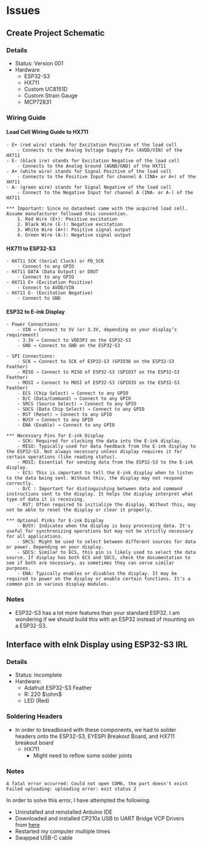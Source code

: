 # Issues

## Create Project Schematic

### Details

- Status: Version 001
- Hardware
  - ESP32-S3
  - HX711
  - Custom UC8151D
  - Custom Strain Gauge
  - MCP72831

### Wiring Guide

#### Load Cell Wiring Guide to HX711
    - E+ (red wire) stands for Excitation Positive of the load cell
        - Connects to the Analog Voltage Supply Pin (AVDD/VIN) of the HX711
    - E- (black ire) stands for Excitation Negative of the load cell
        - Connects to the Analog Ground (AGND/GND) of the HX711
    - A+ (white wire) stands for Signal Positive of the load cell
        - Connects to the Positive Input for channel A (INA+ or A+) of the XH711
    - A- (green wire) stands for Signal Negative of the load cell
        - Connect to the Negative Input for channel A (INA- or A-) of the HX711
    
    *** Important: Since no datasheet came with the acquired load cell. Assume manufacturer followed this convention.
        1. Red Wire (E+): Positive excitation
        2. Black Wire (E-): Negative excitation
        3. White Wire (A+): Positive signal output
        4. Green Wire (A-): Negative signal output

#### HX711 to ESP32-S3
    - HX711 SCK (Serial Clock) or PD_SCK 
        - Connect to any GPIO
    - HX711 DATA (Data Output) or DOUT
        - Connect to any GPIO
    - HX711 E+ (Excitation Positive)
        - Connect to AVDD/VIN
    - HX711 E- (Excitation Negative)
        - Connect to GND

#### ESP32 to E-ink Display
    - Power Connections:
        - VIN → Connect to 5V (or 3.3V, depending on your display’s requirement)
        - 3.3V → Connect to VDD3P3 on the ESP32-S3
        - GND → Connect to GND on the ESP32-S3
    
    - SPI Connections:
        - SCK → Connect to SCK of ESP32-S3 (GPIO36 on the ESP32-S3 Feather)
        - MISO → Connect to MISO of ESP32-S3 (GPIO37 on the ESP32-S3 Feather)
        - MOSI → Connect to MOSI of ESP32-S3 (GPIO35 on the ESP32-S3 Feather)
        - ECS (Chip Select) → Connect to any GPIO 
        - D/C (Data/Command) → Connect to any GPIO
        - SRCS (Source Select) → Connect to any GPIO 
        - SDCS (Data Chip Select) → Connect to any GPIO 
        - RST (Reset) → Connect to any GPIO
        - BUSY → Connect to any GPIO
        - ENA (Enable) → Connect to any GPIO
    
    *** Necessary Pins for E-ink Display
        - SCK: Required for clocking the data into the E-ink display.
        - MISO: Typically used for data feedback from the E-ink display to the ESP32-S3. Not always necessary unless display requires it for certain operations (like reading status).
        - MOSI: Essential for sending data from the ESP32-S3 to the E-ink display.
        - ECS: This is important to tell the E-ink display when to listen to the data being sent. Without this, the display may not respond correctly.
        - D/C : Important for distinguishing between data and command instructions sent to the display. It helps the display interpret what type of data it is receiving.
        - RST: Often required to initialize the display. Without this, may not be able to reset the display or clear it properly.
    
    *** Optional Pinks for E-ink Display 
        - BUSY: Indicates when the display is busy processing data. It's useful for synchronizing operations but may not be strictly necessary for all applications.
        - SRCS: Might be used to select between different sources for data or power. Depending on your display.
        - SDCS: Similar to ECS, this pin is likely used to select the data source. If display has both ECS and SDCS, check the documentation to see if both are necessary, as sometimes they can serve similar purposes.
        - ENA: Typically enables or disables the display. It may be required to power on the display or enable certain functions. It's a common pin in various display modules.

### Notes

- ESP32-S3 has a lot more features than your standard ESP32. I am wondering if we should build this with an ESP32 instead of mounting on a ESP32-S3.

## Interface with eInk Display using ESP32-S3 IRL

### Details

- Status: Incomplete
- Hardware:
  - Adafruit ESP32-S3 Feather
  - R: 220 $\ohm$ 
  - LED (Red)

### Soldering Headers

- In order to breadboard with these components, we had to solder headers onto the ESP32-S3, EYESPI Breakout Board, and HX711 breakout board
  - HX711
    - Might need to reflow some solder joints

### Notes

``````
A fatal error occurred: Could not open COM6, the port doesn't exist
Failed uploading: uploading error: exit status 2
``````

In order to solve this error, I have attempted the following:

- Uninstalled and reinstalled Arduino IDE
- Downloaded and installed CP210x USB to UART Bridge VCP Drivers from [here](https://www.silabs.com/developers/usb-to-uart-bridge-vcp-drivers?tab=downloads)
- Restarted my computer multiple times
- Swapped USB-C cable